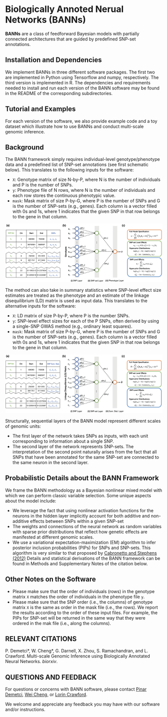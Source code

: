 # Biologically Annoted Nerual Networks (BANNs)

**BANNs** are a class of feedforward Bayesian models with partially connected architectures that are guided by predefined SNP-set annotations.
 
 ## Installation and Dependencies
 
 We implement BANNs in three different software packages. The first two are implemented in Python using Tensorflow and numpy, respectively. The third version is implemented in R. The dependencies and requirements needed to install and run each version of the BANN software may be found in the README of the corresponding subdirectories. 
 
 ## Tutorial and Examples
 
 For each version of the software, we also provide example code and a toy dataset which illustrate how to use BANNs and conduct multi-scale genomic inference. 

## Background 

The BANN framework simply requires individual-level genotype/phenotype data and a predefined list of SNP-set annotations (see first schematic below). This translates to the following inputs for the software:
* `X`: Genotype matrix of size N-by-P, where N is the number of individuals and P is the number of SNPs.
* `y`: Phenotype file of N rows, where N is the number of individuals and each row stores the continuous phenotypic value. 
* `mask`: Mask matrix of size P-by-G, where P is the number of SNPs and G is the number of SNP-sets (e.g., genes). Each column is a vector filled with 0s and 1s, where 1 indicates that the given SNP in that row belongs to the gene in that column.  

![alt text](misc/Fig1.png)

The method can also take in summary statistics where SNP-level effect size estimates are treated as the phenotype and an estimate of the linkage disequilibrium (LD) matrix is used as input data. This translates to the alternative inputs for the software:
* `X`: LD matrix of size P-by-P, where P is the number SNPs.
* `y`: SNP-level effect sizes for each of the P SNPs, often derived by using a single-SNP GWAS method (e.g., ordinary least squares). 
* `mask`: Mask matrix of size P-by-G, where P is the number of SNPs and G is the number of SNP-sets (e.g., genes). Each column is a vector filled with 0s and 1s, where 1 indicates that the given SNP in that row belongs to the gene in that column. 

![alt text](misc/Supp_Fig_1.png)

Structurally, sequential layers of the BANN model represent different scales of genomic units:
* The first layer of the network takes SNPs as inputs, with each unit corresponding to information about a single SNP.
* The second layer of the network represents SNP-sets.
The interpretation of the second point naturally arises from the fact that all SNPs that have been annotated for the same SNP-set are connected to the same neuron in the second layer.

## Probabilistic Details about the BANN Framework

We frame the BANN methodology as a Bayesian nonlinear mixed model with which we can perform classic variable selection. Some unique aspects about the model include:
* We leverage the fact that using nonlinear activation functions for the neurons in the hidden layer implicitly account for both additive and non-additive effects between SNPs within a given SNP-set 
* The weights and connections of the neural network as random variables with sparse prior distributions that reflect how genetic effects are manifested at different genomic scales.
* We use a variational expectation-maximization (EM) algorithm to infer posterior inclusion probabilities (PIPs) for SNPs and SNP-sets. This algorithm is very similar to that proposed by [Cabronetto and Stephens (2012)](https://projecteuclid.org/euclid.ba/1339616726)
Details and statistical derivations of the BANN framework can be found in Methods and Supplementary Notes of the citation below.

## Other Notes on the Software
* Please make sure that the order of individuals (rows) in the genotype matrix `X` matches the order of individuals in the phenotype file `y`.
* Please make sure that the SNP order (i.e., the columns) of genotype matrix `X` is the same as order in the mask file (i.e., the rows). 
We report the results according to the order of these input files. For example, the PIPs for SNP-set will be returned in the same way that they were ordered in the mak file (i.e., along the columns). 

## RELEVANT CITATIONS

P. Demetci*, W. Cheng*, G. Darnell, X. Zhou, S. Ramachandran, and L. Crawford. Multi-scale Genomic Inference using Biologically Annotated Neural Networks. _biorxiv_.

## QUESTIONS AND FEEDBACK
For questions or concerns with BANN software, please contact [Pinar Demetci](mailto:pinar_demetci@brown.edu), [Wei Cheng](mailto:wei_cheng1@brown.edu), or [Lorin Crawford](mailto:lorin_crawford@brown.edu).

We welcome and appreciate any feedback you may have with our software and/or instructions.








